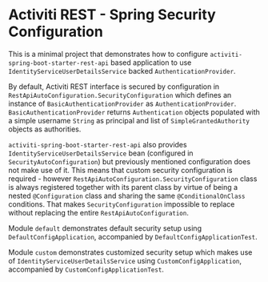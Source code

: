 # Activiti REST - Spring Security Configuration

This is a minimal project that demonstrates how to configure ```activiti-spring-boot-starter-rest-api``` based application to use ```IdentityServiceUserDetailsService``` backed ```AuthenticationProvider```.

By default, Activiti REST interface is secured by configuration in ```RestApiAutoConfiguration.SecurityConfiguration``` which defines an instance of ```BasicAuthenticationProvider``` as ```AuthenticationProvider```. ```BasicAuthenticationProvider``` returns ```Authentication``` objects populated with a simple username ```String``` as principal and list of ```SimpleGrantedAuthority``` objects as authorities.

```activiti-spring-boot-starter-rest-api``` also provides ```IdentityServiceUserDetailsService``` bean (configured in ```SecurityAutoConfiguration```) but previously mentioned configuration does not make use of it. This means that custom security configuration is required - however ```RestApiAutoConfiguration.SecurityConfiguration``` class is always registered together with its parent class by virtue of being a nested ```@Configuration``` class and sharing the same ```@ConditionalOnClass``` conditions. That makes ```SecurityConfiguration``` impossible to replace without replacing the entire ```RestApiAutoConfiguration```.

Module ```default``` demonstrates default security setup using ```DefaultConfigApplication```, accompanied by ```DefaultConfigApplicationTest```.

Module ```custom``` demonstrates customized security setup which makes use of ```IdentityServiceUserDetailsService``` using ```CustomConfigApplication```, accompanied by ```CustomConfigApplicationTest```.

